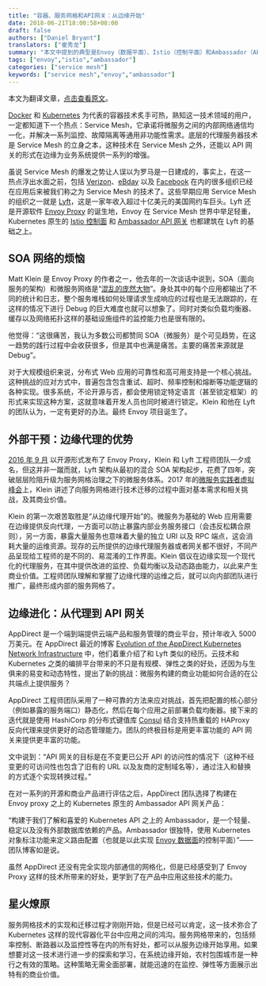 ```yaml
---
title: "容器、服务网格和API网关：从边缘开始"
date: 2018-06-21T18:00:58+08:00
draft: false
authors: ["Daniel Bryant"]
translators: ["崔秀龙"]
summary: "本文中提到的典型是Envoy（数据平面）、Istio（控制平面）和Ambassador（API Gateway），Matt Klein指出人们在践行微服务的道路踩到的坑大多是与debugging有关，我们应该从服务网格的边缘开始实现反向代理、负载均衡和动态路由。实现或迁移基于容器技术的云原生平台如Kubernetes才刚刚开始，Service Mesh填补了该平台中的许多空白。"
tags: ["envoy","istio","ambassador"]
categories: ["service mesh"]
keywords: ["service mesh","envoy","ambassador"]
---
```


本文为翻译文章，[点击查看原文](https://devops.com/containers-service-mesh-and-api-gateways-it-starts-at-the-edge/)。

[Docker](https://www.docker.com/) 和 [Kubernetes](https://kubernetes.io/) 为代表的容器技术炙手可热，熟知这一技术领域的用户，一定都知道下一个热点：Service Mesh，它承诺将微服务之间的内部网络通信均一化，并解决一系列监控、故障隔离等通用非功能性需求。底层的代理服务器技术是 Service Mesh 的立身之本，这种技术在 Service Mesh 之外，还能以 API 网关的形式在边缘为业务系统提供一系列的增强。

虽说 Service Mesh 的爆发之势让人误以为罗马是一日建成的，事实上，在这一热点浮出水面之前，包括 [Verizon](https://getnelson.github.io/nelson/)、[eBday](https://fabiolb.net/) 以及 [Facebook](https://code.facebook.com/posts/1906146702752923/open-sourcing-katran-a-scalable-network-load-balancer/) 在内的很多组织已经在应用后来被我们称之为 Service Mesh 的技术了。这些早期应用 Service Mesh 的组织之一就是 [Lyft](https://www.microservices.com/talks/lyfts-envoy-monolith-service-mesh-matt-klein/)，这是一家年收入超过十亿美元的美国网约车巨头。Lyft 还是开源软件 [Envoy Proxy](https://www.envoyproxy.io/) 的诞生地，Envoy 在 Service Mesh 世界中举足轻重，Kubernetes 原生的 [Istio 控制面](https://istio.io/docs/concepts/what-is-istio/overview/) 和 [Ambassador API 网关](https://www.getambassador.io/) 也都建筑在 Lyft 的基础之上。

## SOA 网络的烦恼

Matt Klein 是 Envoy Proxy 的作者之一，他去年的一次谈话中说到，SOA（面向服务的架构）和微服务网络是“[混乱的庞然大物](https://www.microservices.com/talks/lyfts-envoy-monolith-service-mesh-matt-klein/)”。身处其中的每个应用都输出了不同的统计和日志，整个服务堆栈如何处理请求生成响应的过程也是无法跟踪的，在这样的情况下进行 Debug 的巨大难度也就可以想象了。同时对类似负载均衡器、缓存以及网络拓扑这样的基础设施组件的监控能力也是很有限的。

他觉得：“这很痛苦，我认为多数公司都赞同 SOA（微服务）是个可见趋势，在这一趋势的践行过程中会收获很多，但是其中也满是痛苦。主要的痛苦来源就是 Debug”。

对于大规模组织来说，分布式 Web 应用的可靠性和高可用支持是一个核心挑战。这种挑战的应对方式中，普遍包含包含重试、超时、频率控制和熔断等功能逻辑的各种实现。很多系统，不论开源与否，都会使用锁定特定语言（甚至锁定框架）的形式来实现这种方案，这就意味着开发人员也同时被进行锁定。Klein 和他在 Lyft 的团队认为，一定有更好的办法。最终 Envoy 项目诞生了。

## 外部干预：边缘代理的优势

[2016 年 9 月](https://eng.lyft.com/announcing-envoy-c-l7-proxy-and-communication-bus-92520b6c8191) 以开源形式发布了 Envoy Proxy，Klein 和 Lyft 工程师团队一夕成名，但这并非一蹴而就，Lyft 架构从最初的混合 SOA 架构起步，花费了四年，突破层层险阻升级为服务网格治理之下的微服务体系。2017 年的[微服务实践者虚拟峰会](https://www.microservices.com/talks/mechanics-deploying-envoy-lyft-matt-klein/)上，Klein 讲述了向服务网格进行技术迁移的过程中面对基本需求和相关挑战，及其商业价值。

Klein 的第一次艰苦取胜是“从边缘代理开始”的。微服务为基础的 Web 应用需要在边缘提供反向代理，一方面可以防止暴露内部业务服务接口（会违反松耦合原则），另一方面，暴露大量服务也意味着大量的独立 URI 以及 RPC 端点，这会消耗大量的运维资源。现存的云所提供的边缘代理服务器或者网关都不很好，不同产品呈现给工程师的是不同的、易混淆的工作界面。Klein 倡议在边缘实现一个现代化的代理服务，在其中提供改进的监控、负载均衡以及动态路由能力，以此来产生商业价值。工程师团队理解和掌握了边缘代理的运维之后，就可以向内部团队进行推广，最终形成内部的服务网格了。

## 边缘进化：从代理到 API 网关

AppDirect 是一个端到端提供云端产品和服务管理的商业平台，预计年收入 5000 万美元。在 AppDirect 最近的博客 [Evolution of the AppDirect Kubernetes Network Infrastructure](https://www.appdirect.com/blog/evolution-of-the-appdirect-kubernetes-network-infrastructure) 中，他们着重介绍了和 Lyft 类似的经历。云技术和 Kubernetes 之类的编排平台带来的不只是有规模、弹性之类的好处，还因为与生俱来的易变和动态特性，提出了新的挑战：微服务构建的商业功能如何合适的在公共端点上提供服务？

AppDirect 工程师团队采用了一种可靠的方法来应对挑战，首先把配置的核心部分（例如暴露的服务端口）静态化，然后在每个应用之前部署负载均衡器。接下来的迭代就是使用 HashiCorp 的分布式键值库 [Consul](https://www.consul.io/) 结合支持热重载的 HAProxy 反向代理来提供更好的动态管理能力。团队的终极目标是用更丰富功能的 API 网关来提供更丰富的功能。

文中说到：“API 网关的目标是在不变更已公开 API 的访问性的情况下（这种不经变更的可访问性也包含了旧有的 URL 以及友商的定制域名等），通过注入和替换的方式逐个实现转换过程。”

在对一系列的开源和商业产品进行评估之后，AppDirect 团队选择了构建在 Envoy proxy 之上的 Kubernetes 原生的 Ambassador API 网关产品：

“构建于我们了解和喜爱的 Kubernetes API 之上的 Ambassador，是一个轻量、稳定以及没有外部数据库依赖的产品。Ambassador 很独特，使用 Kubernetes 对象标注功能来定义路由配置（也就是以此实现 [Envoy 数据面](https://blog.envoyproxy.io/the-universal-data-plane-api-d15cec7a)的控制平面）”——团队博客如是说。

虽然 AppDirect 还没有完全实现内部通信的网格化，但是已经感受到了 Envoy Proxy 这样的技术所带来的好处，更学到了在产品中应用这些技术的能力。

## 星火燎原

服务网格技术的实现和迁移过程才刚刚开始，但是已经可以肯定，这一技术弥合了 Kubernetes 这样的现代容器化平台中应用之间的鸿沟。服务网格带来的，包括频率控制、断路器以及监控性等在内的所有好处，都可以从服务边缘开始享用。如果想要对这一技术进行进一步的探索和学习，在系统边缘开始，农村包围城市是一种行之有效的策略。这种策略无需全面部署，就能迅速的在监控、弹性等方面展示出特有的商业价值。

